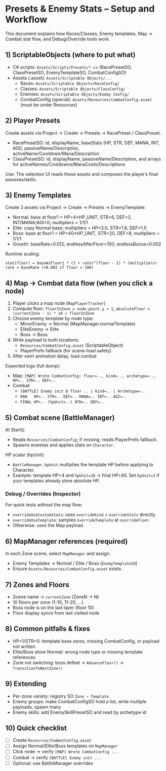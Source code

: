# Presets & Enemy Stats – Setup and Workflow

This document explains how Races/Classes, Enemy templates, Map → Combat stat flow, and Debug/Override tools work.

## 1) ScriptableObjects (where to put what)
- C# scripts: `Assets/Scripts/Presets/*.cs` (RacePresetSO, ClassPresetSO, EnemyTemplateSO, CombatConfigSO)
- Assets (.asset): `Assets/Scriptable Objects/...`
  - Races: `Assets/Scriptable Objects/RaceConfig/`
  - Classes: `Assets/Scriptable Objects/ClassConfig/`
  - Enemies: `Assets/Scriptable Objects/Enemy Config/`
  - CombatConfig (special): `Assets/Resources/CombatConfig.asset` (must be under Resources)

## 2) Player Presets
Create assets via Project → Create → Presets → RacePreset / ClassPreset.
- RacePresetSO: id, displayName, baseStats (HP, STR, DEF, MANA, INT, AGI), passiveName/Description, activeName/Cooldown/Mana/Description
- ClassPresetSO: id, displayName, passiveName/Description, and arrays for activeNames/Cooldowns/ManaCosts/Descriptions

Use: The selection UI reads these assets and composes the player’s final passives/skills.

## 3) Enemy Templates
Create 3 assets via Project → Create → Presets → EnemyTemplate:
- Normal: base at floor1 = HP=4×HP_UNIT, STR=6, DEF=2, INT/MANA/AGI=0; multipliers = 1/1/1
- Elite: copy Normal base; multipliers = HP×3.0, STR×1.6, DEF×1.5
- Boss: base at floor1 = HP=40×HP_UNIT, STR=20, DEF=8; multipliers = 1/1/1
- Growth: baseRate=0.012; endlessAfterFloor=100; endlessBonus=0.002

Runtime scaling:
```
stat(floor) = baseAtFloor1 * (1 + rate)^(floor - 1) * (multipliers)
rate = baseRate (+0.002 if floor > 100)
```

## 4) Map → Combat data flow (when you click a node)
1. Player clicks a map node (`MapPlayerTracker`)
2. Compute floor: `floorInZone = node.point.y + 1`, `absoluteFloor = (currentZone - 1) * 10 + floorInZone`
3. Choose enemy template by node type:
   - MinorEnemy → Normal (MapManager.normalTemplate)
   - EliteEnemy → Elite
   - Boss → Boss
4. Write payload to both locations:
   - `Resources/CombatConfig.asset` (ScriptableObject)
   - PlayerPrefs fallback (for scene-load safety)
5. After swirl animation delay, load combat

Expected logs (full dump):
- Map: `[MAP] Wrote CombatConfig: floor=.., kind=.., archetype=.., HP=.. STR=.. DEF=..`
- Combat:
  - `[BATTLE] Enemy init @ floor .. | Kind=.. | Archetype=..`
  - `RAW   HP=.. STR=.. DEF=.. MANA=.. INT=.. AGI=..`
  - `FINAL HP=.. (hpUnit=..) ATK=.. DEF=..`

## 5) Combat scene (BattleManager)
At Start():
- Reads `Resources/CombatConfig`; if missing, reads PlayerPrefs fallback.
- Spawns enemies and applies stats on `Character`.

HP scalar (hpUnit):
- `BattleManager.hpUnit` multiplies the template HP before applying to Character.
- Example: template HP=4 and `hpUnit=10` → final HP=40. Set `hpUnit=1` if your templates already store absolute HP.

### Debug / Overrides (Inspector)
For quick tests without the map flow:
- `overrideUseCustomStats`: uses `overrideKind` + `overrideStats` directly.
- `overrideUseTemplate`: samples `overrideTemplate` at `overrideFloor`.
- Otherwise: uses the Map payload.

## 6) MapManager references (required)
In each Zone scene, select `MapManager` and assign:
- Enemy Templates → Normal / Elite / Boss (`EnemyTemplateSO`)
- Ensure `Assets/Resources/CombatConfig.asset` exists.

## 7) Zones and Floors
- Scene name → `currentZone` (ZoneN → N)
- 10 floors per zone (1–10, 11–20, …)
- Boss node is on the last layer (floor 10)
- Floor display syncs from last visited node

## 8) Common pitfalls & fixes
- HP=1/STR=0: template base zeros, missing CombatConfig, or payload not written
- Elite/Boss show Normal: wrong node type or missing template references
- Zone not switching: boss defeat → `AdvanceFloor()` → `TransitionToNextZone()`

## 9) Extending
- Per-zone variety: registry SO `Zone → Template`
- Enemy groups: make CombatConfigSO hold a list, write multiple payloads, spawn many
- Enemy skills: add EnemySkillPresetSO and read by archetype id

## 10) Quick checklist
- [ ] Create `Resources/CombatConfig.asset`
- [ ] Assign Normal/Elite/Boss templates on `MapManager`
- [ ] Click node → verify `[MAP] Wrote CombatConfig ...`
- [ ] Combat → verify `[BATTLE] Enemy init ...`
- [ ] Optional: use BattleManager overrides
